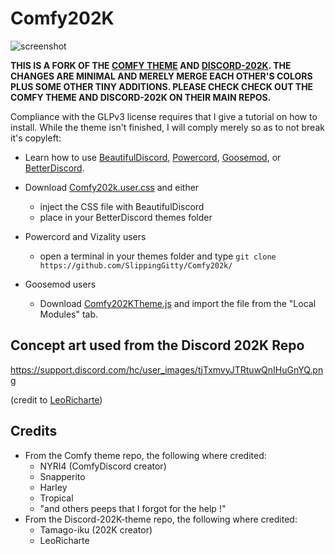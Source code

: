 # Comfy202K

 ![screenshot](https://i.imgur.com/9G4Ko85.png)

**THIS IS A FORK OF THE [COMFY THEME](https://github.com/NYRI4/Comfy-theme) AND [DISCORD-202K](https://github.com/Tamago-iku/Discord-202K-theme). THE CHANGES ARE MINIMAL AND MERELY MERGE EACH OTHER'S COLORS PLUS SOME OTHER TINY ADDITIONS. PLEASE CHECK CHECK OUT THE COMFY THEME AND DISCORD-202K ON THEIR MAIN REPOS.**

Compliance with the GLPv3 license requires that I give a tutorial on how to install. While the theme isn't finished, I will comply merely so as to not break it's copyleft: 

* Learn how to use [BeautifulDiscord](https://github.com/leovoel/BeautifulDiscord), [Powercord](https://github.com/powercord-org/powercord), [Goosemod](https://goosemod.com/), or [BetterDiscord](https://github.com/rauenzi/BetterDiscordApp).

* Download [Comfy202k.user.css](https://raw.githubusercontent.com/SlippingGitty/Comfy202k/main/Comfy202K.user.css) and either
  * inject the CSS file with BeautifulDiscord
  * place in your BetterDiscord themes folder
* Powercord and Vizality users
  * open a terminal in your themes folder and type `git clone https://github.com/SlippingGitty/Comfy202k/`
* Goosemod users
  * Download [Comfy202KTheme.js](https://raw.githubusercontent.com/SlippingGitty/Discord-2012-Theme/main/Comfy202KTheme.js) and import the file from the "Local Modules" tab.
## Concept art used from the Discord 202K Repo
https://support.discord.com/hc/user_images/tjTxmvyJTRtuwQnIHuGnYQ.png

(credit to [LeoRicharte](https://www.reddit.com/r/discordapp/comments/hjpa28/discord_with_new_design_based_on_updated_art_in/))

## Credits
* From  the Comfy theme repo, the following where credited:
  * NYRI4 (ComfyDiscord creator)
  * Snapperito 
  * Harley
  * Tropical 
  * "and others peeps that I forgot for the help !"
* From the Discord-202K-theme repo, the following where credited:
  * Tamago-iku (202K creator)
  * LeoRicharte
